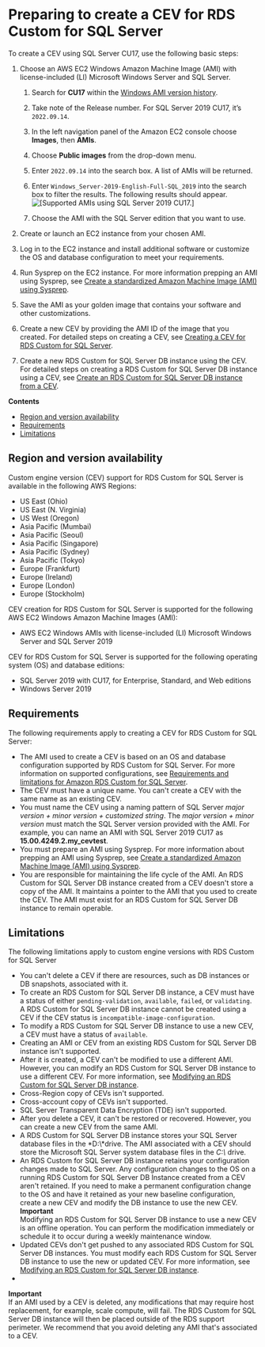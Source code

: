 # Preparing to create a CEV for RDS Custom for SQL Server<a name="custom-cev-sqlserver.preparing"></a>

To create a CEV using SQL Server CU17, use the following basic steps:

1. Choose an AWS EC2 Windows Amazon Machine Image \(AMI\) with license\-included \(LI\) Microsoft Windows Server and SQL Server\.

   1. Search for **CU17** within the [Windows AMI version history](https://docs.aws.amazon.com/AWSEC2/latest/WindowsGuide/ec2-windows-ami-version-history.html)\.

   1. Take note of the Release number\. For SQL Server 2019 CU17, it’s `2022.09.14`\.

   1. In the left navigation panel of the Amazon EC2 console choose **Images**, then **AMIs**\.

   1. Choose **Public images** from the drop\-down menu\.

   1. Enter `2022.09.14` into the search box\. A list of AMIs will be returned\.

   1. Enter `Windows_Server-2019-English-Full-SQL_2019` into the search box to filter the results\. The following results should appear\.  
![\[Supported AMIs using SQL Server 2019 CU17.\]](http://docs.aws.amazon.com/AmazonRDS/latest/UserGuide/images/rds_custom_sqlserver_cev_find_ami.png)

   1. Choose the AMI with the SQL Server edition that you want to use\.

1. Create or launch an EC2 instance from your chosen AMI\.

1. Log in to the EC2 instance and install additional software or customize the OS and database configuration to meet your requirements\.

1. Run Sysprep on the EC2 instance\. For more information prepping an AMI using Sysprep, see [Create a standardized Amazon Machine Image \(AMI\) using Sysprep](https://docs.aws.amazon.com/AWSEC2/latest/WindowsGuide/Creating_EBSbacked_WinAMI.html#sysprep-using-ec2launchv2)\.

1. Save the AMI as your golden image that contains your software and other customizations\.

1. Create a new CEV by providing the AMI ID of the image that you created\. For detailed steps on creating a CEV, see [Creating a CEV for RDS Custom for SQL Server](custom-cev-sqlserver.create.md)\.

1. Create a new RDS Custom for SQL Server DB instance using the CEV\. For detailed steps on creating a RDS Custom for SQL Server DB instance using a CEV, see [Create an RDS Custom for SQL Server DB instance from a CEV](custom-cev-sqlserver.create.md#custom-cev-sqlserver.create.newdbinstance)\.

**Contents**
+ [Region and version availability](#custom-cev-sqlserver.preparing.RegionVersionAvailability)
+ [Requirements](#custom-cev-sqlserver.preparing.Requirements)
+ [Limitations](#custom-cev-sqlserver.preparing.Limitations)

## Region and version availability<a name="custom-cev-sqlserver.preparing.RegionVersionAvailability"></a>

Custom engine version \(CEV\) support for RDS Custom for SQL Server is available in the following AWS Regions:
+ US East \(Ohio\)
+ US East \(N\. Virginia\)
+ US West \(Oregon\)
+ Asia Pacific \(Mumbai\)
+ Asia Pacific \(Seoul\)
+ Asia Pacific \(Singapore\)
+ Asia Pacific \(Sydney\)
+ Asia Pacific \(Tokyo\)
+ Europe \(Frankfurt\)
+ Europe \(Ireland\)
+ Europe \(London\)
+ Europe \(Stockholm\)

CEV creation for RDS Custom for SQL Server is supported for the following AWS EC2 Windows Amazon Machine Images \(AMI\):
+ AWS EC2 Windows AMIs with license\-included \(LI\) Microsoft Windows Server and SQL Server 2019

CEV for RDS Custom for SQL Server is supported for the following operating system \(OS\) and database editions:
+ SQL Server 2019 with CU17, for Enterprise, Standard, and Web editions
+ Windows Server 2019

## Requirements<a name="custom-cev-sqlserver.preparing.Requirements"></a>

The following requirements apply to creating a CEV for RDS Custom for SQL Server:
+ The AMI used to create a CEV is based on an OS and database configuration supported by RDS Custom for SQL Server\. For more information on supported configurations, see [Requirements and limitations for Amazon RDS Custom for SQL Server](custom-reqs-limits-MS.md)\.
+ The CEV must have a unique name\. You can't create a CEV with the same name as an existing CEV\.
+ You must name the CEV using a naming pattern of SQL Server *major version \+ minor version \+ customized string*\. The *major version \+ minor version* must match the SQL Server version provided with the AMI\. For example, you can name an AMI with SQL Server 2019 CU17 as **15\.00\.4249\.2\.my\_cevtest**\.
+ You must prepare an AMI using Sysprep\. For more information about prepping an AMI using Sysprep, see [Create a standardized Amazon Machine Image \(AMI\) using Sysprep](https://docs.aws.amazon.com/AWSEC2/latest/WindowsGuide/Creating_EBSbacked_WinAMI.html#sysprep-using-ec2launchv2)\.
+ You are responsible for maintaining the life cycle of the AMI\. An RDS Custom for SQL Server DB instance created from a CEV doesn't store a copy of the AMI\. It maintains a pointer to the AMI that you used to create the CEV\. The AMI must exist for an RDS Custom for SQL Server DB instance to remain operable\.

## Limitations<a name="custom-cev-sqlserver.preparing.Limitations"></a>

The following limitations apply to custom engine versions with RDS Custom for SQL Server
+ You can't delete a CEV if there are resources, such as DB instances or DB snapshots, associated with it\.
+ To create an RDS Custom for SQL Server DB instance, a CEV must have a status of either `pending-validation`, `available`, `failed`, or `validating`\. A RDS Custom for SQL Server DB instance cannot be created using a CEV if the CEV status is `incompatible-image-configuration`\.
+ To modify a RDS Custom for SQL Server DB instance to use a new CEV, a CEV must have a status of `available`\.
+ Creating an AMI or CEV from an existing RDS Custom for SQL Server DB instance isn't supported\.
+ After it is created, a CEV can't be modified to use a different AMI\. However, you can modify an RDS Custom for SQL Server DB instance to use a different CEV\. For more information, see [Modifying an RDS Custom for SQL Server DB instance](custom-managing-sqlserver.md#custom-managing.modify-sqlserver)\.
+ Cross\-Region copy of CEVs isn't supported\.
+ Cross\-account copy of CEVs isn't supported\.
+ SQL Server Transparent Data Encryption \(TDE\) isn't supported\.
+ After you delete a CEV, it can't be restored or recovered\. However, you can create a new CEV from the same AMI\.
+ A RDS Custom for SQL Server DB instance stores your SQL Server database files in the *D:\\*drive\. The AMI associated with a CEV should store the Microsoft SQL Server system database files in the *C:\\* drive\.
+ An RDS Custom for SQL Server DB instance retains your configuration changes made to SQL Server\. Any configuration changes to the OS on a running RDS Custom for SQL Server DB Instance created from a CEV aren't retained\. If you need to make a permanent configuration change to the OS and have it retained as your new baseline configuration, create a new CEV and modify the DB instance to use the new CEV\.
**Important**  
Modifying an RDS Custom for SQL Server DB instance to use a new CEV is an offline operation\. You can perform the modification immediately or schedule it to occur during a weekly maintenance window\.
+ Updated CEVs don't get pushed to any associated RDS Custom for SQL Server DB instances\. You must modify each RDS Custom for SQL Server DB instance to use the new or updated CEV\. For more information, see [Modifying an RDS Custom for SQL Server DB instance](custom-managing-sqlserver.md#custom-managing.modify-sqlserver)\.
+ 
**Important**  
If an AMI used by a CEV is deleted, any modifications that may require host replacement, for example, scale compute, will fail\. The RDS Custom for SQL Server DB instance will then be placed outside of the RDS support perimeter\. We recommend that you avoid deleting any AMI that's associated to a CEV\.